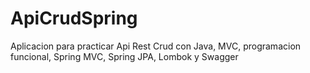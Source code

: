 # ApiCrudSpring

Aplicacion para practicar Api Rest Crud con Java, MVC, programacion funcional, Spring MVC, Spring JPA, Lombok y Swagger
